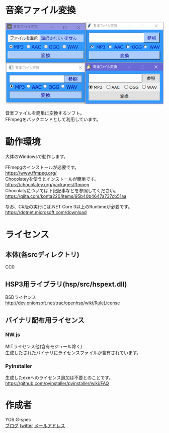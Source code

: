 # 音楽ファイル変換
![music_encs](https://github.com/yosgspec/music_enc/blob/master/music_encs.png)

音楽ファイルを簡単に変換するソフト。  
FFmpegをバックエンドとして利用しています。  

# 動作環境
大体のWindowsで動作します。  

FFmepgのインストールが必要です。  
https://www.ffmpeg.org/  
Chocolateyを使うとインストールが簡単です。  
https://chocolatey.org/packages/ffmpeg  
Chocolatyについては下記記事などを参照してください。  
https://qiita.com/konta220/items/95b40b4647a737cb51aa  

なお、C#版の実行には.NET Core 3以上のRuntimeが必要です。
https://dotnet.microsoft.com/download

# ライセンス
## 本体(各srcディレクトリ)
CC0  

## HSP3用ライブラリ(hsp/src/hspext.dll)
BSDライセンス  
http://dev.onionsoft.net/trac/openhsp/wiki/RuleLicense  

## バイナリ配布用ライセンス
### NW.js
MITライセンス他(含有モジュール除く)  
生成したされたバイナリにライセンスファイルが含有されています。  

### PyInstaller
生成したexeへのライセンス追加は不要とのことです。  
https://github.com/pyinstaller/pyinstaller/wiki/FAQ  

# 作成者
YOS G-spec  
[ブログ](http://yosgspec.blog103.fc2.com/) 
[twitter](https://twitter.com/yosgspec) 
[メールアドレス](yos.g.spec@gmail.com)  
